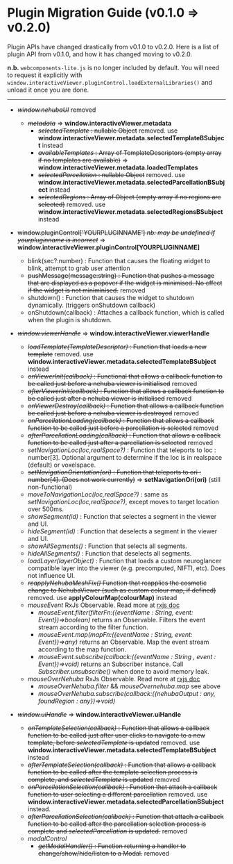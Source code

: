 Plugin Migration Guide (v0.1.0 => v0.2.0)
======
Plugin APIs have changed drastically from v0.1.0 to v0.2.0. Here is a list of plugin API from v0.1.0, and how it has changed moving to v0.2.0.

**n.b.** `webcomponents-lite.js` is no longer included by default. You will need to request it explicitly with `window.interactiveViewer.pluginControl.loadExternalLibraries()` and unload it once you are done.

---

- ~~*window.nehubaUI*~~ removed
  - ~~*metadata*~~ => **window.interactiveViewer.metadata**
    - ~~*selectedTemplate* : nullable Object~~ removed. use **window.interactiveViewer.metadata.selectedTemplateBSubject** instead
    - ~~*availableTemplates* : Array of TemplateDescriptors (empty array if no templates are available)~~ => **window.interactiveViewer.metadata.loadedTemplates**
    - ~~*selectedParcellation* : nullable Object~~ removed. use **window.interactiveViewer.metadata.selectedParcellationBSubject** instead
    - ~~*selectedRegions* : Array of Object (empty array if no regions are selected)~~ removed. use **window.interactiveViewer.metadata.selectedRegionsBSubject** instead

- ~~window.pluginControl['YOURPLUGINNAME'] *nb: may be undefined if yourpluginname is incorrect*~~ => **window.interactiveViewer.pluginControl[YOURPLUGINNAME]**
  - blink(sec?:number) : Function that causes the floating widget to blink, attempt to grab user attention
  - ~~pushMessage(message:string) : Function that pushes a message that are displayed as a popover if the widget is minimised. No effect if the widget is not miniminised.~~ removed
  - shutdown() : Function that causes the widget to shutdown dynamically. (triggers onShutdown callback)
  - onShutdown(callback) : Attaches a callback function, which is called when the plugin is shutdown.
  
- ~~*window.viewerHandle*~~ => **window.interactiveViewer.viewerHandle**
  - ~~*loadTemplate(TemplateDescriptor)* : Function that loads a new template~~ removed. use **window.interactiveViewer.metadata.selectedTemplateBSubject** instead
  - ~~*onViewerInit(callback)* : Functional that allows a callback function to be called just before a nehuba viewer is initialised~~ removed
  - ~~*afterViewerInit(callback)* : Function that allows a callback function to be called just after a nehuba viewer is initialised~~ removed
  - ~~*onViewerDestroy(callback)* : Function that allows a callback function be called just before a nehuba viewer is destroyed~~ removed
  - ~~*onParcellationLoading(callback)* : Function that allows a callback function to be called just before a parcellation is selected~~ removed
  - ~~*afterParcellationLoading(callback)* : Function that allows a callback function to be called just after a parcellation is selected~~ removed
  - *setNavigationLoc(loc,realSpace?)* : Function that teleports to loc : number[3]. Optional argument to determine if the loc is in realspace (default) or voxelspace.
  - ~~*setNavigationOrientation(ori)* : Function that teleports to ori : number[4]. (Does not work currently)~~ => **setNavigationOri(ori)** (still non-functional)
  - *moveToNavigationLoc(loc,realSpace?)* : same as *setNavigationLoc(loc,realSpace?)*, except moves to target location over 500ms.
  - *showSegment(id)* : Function that selectes a segment in the viewer and UI. 
  - *hideSegment(id)* : Function that deselects a segment in the viewer and UI.
  - *showAllSegments()* : Function that selects all segments.
  - *hideAllSegments()* : Function that deselects all segments.
  - *loadLayer(layerObject)* : Function that loads a custom neuroglancer compatible layer into the viewer (e.g. precomputed, NIFTI, etc). Does not influence UI. 
  - ~~*reapplyNehubaMeshFix()* Function that reapplies the cosmetic change to NehubaViewer (such as custom colour map, if defined)~~ removed. use **applyColourMap(colourMap)** instead
  - *mouseEvent* RxJs Observable. Read more at [rxjs doc](http://reactivex.io/rxjs/)
    - *mouseEvent.filter(filterFn:({eventName : String, event: Event})=>boolean)* returns an Observable. Filters the event stream according to the filter function.
    - *mouseEvent.map(mapFn:({eventName : String, event: Event})=>any)* returns an Observable. Map the event stream according to the map function.
    - *mouseEvent.subscribe(callback:({eventName : String , event : Event})=>void)* returns an Subscriber instance. Call *Subscriber.unsubscribe()* when done to avoid memory leak. 
  - *mouseOverNehuba* RxJs Observable. Read more at [rxjs doc](http://reactivex.io/rxjs)
    - *mouseOverNehuba.filter* && *mouseOvernehuba.map* see above
    - *mouseOverNehuba.subscribe(callback:({nehubaOutput : any, foundRegion : any})=>void)*

- ~~*window.uiHandle*~~ => **window.interactiveViewer.uiHandle**
  - ~~*onTemplateSelection(callback)* : Function that allows a callback function to be called just after user clicks to navigate to a new template, before *selectedTemplate* is updated~~ removed. use **window.interactiveViewer.metadata.selectedTemplateBSubject** instead
  - ~~*afterTemplateSelection(callback)* : Function that allows a callback function to be called after the template selection process is complete, and *selectedTemplate* is updated~~ removed
  - ~~*onParcellationSelection(callback)* : Function that attach a callback function to user selecting a different parcellation~~ removed. use **window.interactiveViewer.metadata.selectedParcellationBSubject** instead.
  - ~~*afterParcellationSelection(callback)* : Function that attach a callback function to be called after the parcellation selection process is complete and *selectedParcellation* is updated.~~ removed
  - *modalControl*
    - ~~*getModalHandler()* : Function returning a handler to change/show/hide/listen to a Modal.~~ removed